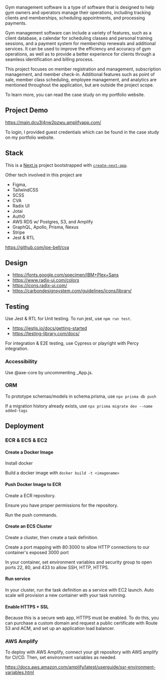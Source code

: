 Gym management software is a type of software that is designed to help gym owners and operators manage their operations, including tracking clients and memberships, scheduling appointments, and processing payments.

Gym management software can include a variety of features, such as a client database, a calendar for scheduling classes and personal training sessions, and a payment system for membership renewals and additional services. It can be used to improve the efficiency and accuracy of gym operations, as well as to provide a better experience for clients through a seamless identification and billing process.

This project focuses on member registration and management, subscription management, and member check-in. Additional features such as point of sale, member class scheduling, employee management, and analytics are mentioned throughout the application, but are outside the project scope.

To learn more, you can read the case study on my portfolio website.

## Project Demo

https://main.dcu3l4nw2pzwu.amplifyapp.com/

To login, I provided guest credentials which can be found in the case study on my portfolio website.

## Stack

This is a [Next.js](https://nextjs.org/) project bootstrapped with [`create-next-app`](https://github.com/vercel/next.js/tree/canary/packages/create-next-app).

Other tech involved in this project are

- Figma,
- TailwindCSS
- SCSS
- CVA
- Radix UI
- Jotai
- Auth0
- AWS RDS w/ Postgres, S3, and Amplify
- GraphQL, Apollo, Prisma, Nexus
- Stripe
- Jest & RTL

https://github.com/joe-bell/cva

## Design

- https://fonts.google.com/specimen/IBM+Plex+Sans
- https://www.radix-ui.com/colors
- https://icons.radix-ui.com/
- https://carbondesignsystem.com/guidelines/icons/library/

## Testing

Use Jest & RTL for Unit testing.
To run jest, use `npm run test`.

- https://jestjs.io/docs/getting-started
- https://testing-library.com/docs/

For integration & E2E testing, use Cypress or playright with Percy integration.

### Accessibility

Use @axe-core by uncommenting \_App.js.

### ORM

To prototype schemas/models in schema.prisma, use `npx prisma db push`

If a migration history already exists, use `npx prisma migrate dev --name added-tags`

## Deployment

### ECR & ECS & EC2

#### Create a Docker Image

Install docker

Build a docker image with `docker build -t <imagename>`

#### Push Docker Image to ECR

Create a ECR repository.

Ensure you have proper permissions for the repository.

Run the push commands.

#### Create an ECS Cluster

Create a cluster, then create a task definition.

Create a port mapping with 80:3000 to allow HTTP connections to our container's exposed 3000 port

In your container, set environment variables and security group to open ports 22, 80, and 433 to allow SSH, HTTP, HTTPS.

#### Run service

In your cluster, run the task definition as a service with EC2 launch. Auto scale will provision a new container with your task running.

#### Enable HTTPS + SSL

Because this is a secure web app, HTTPS must be enabled. To do this, you can purchase a custom domain and request a public certificate with Route 53 and ACM, and set up an application load balancer.

### AWS Amplify

To deploy with AWS Amplify, connect your git repository with AWS amplify for CI/CD. Then, set environment variables as needed.

https://docs.aws.amazon.com/amplify/latest/userguide/ssr-environment-variables.html

